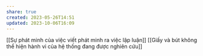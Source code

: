 ```yaml
---
share: true
created: 2023-05-26T14:51
updated: 2023-10-06T16:09
---
```

[[Sự phát minh của việc viết phát minh ra việc lập luận]] 
[[Giấy và bút không thể hiện hành vi của hệ thống đang được nghiên cứu]]
